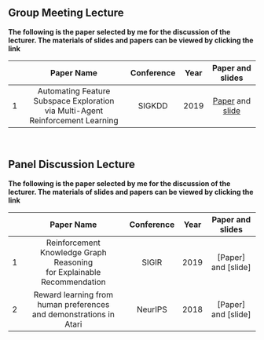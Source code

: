 ## Group Meeting Lecture

**The following is the paper selected by me for the discussion of the lecturer. The materials of slides and papers can be viewed by clicking the link**

|      |                          Paper Name                          | Conference | Year | Paper and  slides |
| :--: | :----------------------------------------------------------: | :--------: | :--: | :---------------: |
|  1   | Automating Feature Subspace Exploration<br>via Multi-Agent Reinforcement Learning |   SIGKDD   | 2019 |  [Paper](https://github.com/1998Mr-Zhang/Paper-Seminar/blob/main/Meeting%20paper%20and%20slide/Automating%20Feature%20Subspace%20Exploration%20via%20Multi-Agent%20Reinforcement%20Learning.pdf) and [slide](https://github.com/1998Mr-Zhang/Paper-Seminar/blob/main/Meeting%20paper%20and%20slide/Feature%20Selection%20by%20RL%200326.pdf)  |

<br>

## Panel Discussion Lecture 

**The following is the paper selected by me for the discussion of the lecturer. The materials of slides and papers can be viewed by clicking the link**

|      |                          Paper Name                          | Conference | Year |  Paper and  slides  |
| :--: | :----------------------------------------------------------: | :--------: | :--: | :-----------------: |
|  1   | Reinforcement Knowledge Graph Reasoning <br> for Explainable Recommendation |   SIGIR    | 2019 | [Paper] and [slide] |
|  2   | Reward learning from human preferences <br> and demonstrations in Atari |  NeurIPS   | 2018 | [Paper] and [slide] |
